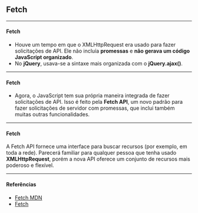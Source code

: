 ## Fetch

---

#### Fetch

- Houve um tempo em que o XMLHttpRequest era usado para fazer solicitações de API. Ele não incluía **promessas** e **não gerava um código JavaScript organizado**.
- No **jQuery**, usava-se a sintaxe mais organizada com o **jQuery.ajax()**.

---

#### Fetch

- Agora, o JavaScript tem sua própria maneira integrada de fazer solicitações de API. Isso é feito pela **Fetch API**, um novo padrão para fazer solicitações de servidor com promessas, que inclui também muitas outras funcionalidades.

---

#### Fetch

A Fetch API fornece uma interface para buscar recursos (por exemplo, em toda a rede). Parecerá familiar para qualquer pessoa que tenha usado **XMLHttpRequest**, porém a nova API oferece um conjunto de recursos mais poderoso e flexível.

---

#### Referências

- [Fetch MDN](https://developer.mozilla.org/en-US/docs/Web/API/Fetch_API)
- [Fetch](https://javascript.info/fetch)
